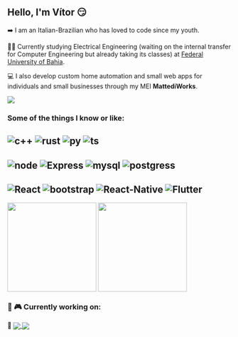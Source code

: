 ## Hello, I'm Vítor 😏

➡️ I am an Italian-Brazilian who has loved to code since my youth.

👨‍🎓 Currently studying Electrical Engineering (waiting on the internal transfer for Computer Engineering but already taking its classes) at [Federal University of Bahia](https://www.google.com/search?q=federal+university+of+bahia).

💻 I also develop custom home automation and small web apps for individuals and small businesses through my MEI **MattediWorks**.

<a href="https://www.linkedin.com/in/vitor-mattedi-dev/" target="_blank">
<img src="https://img.shields.io/badge/-LinkedIn-%230077B5?style=for-the-badge&logo=linkedin&logoColor=white" target="_blank">
</a> 


### Some of the things I know or like:

![c++](https://img.shields.io/badge/C%2B%2B-00599C?style=for-the-badge&logo=c%2B%2B&logoColor=white)
![rust](
https://img.shields.io/badge/Rust-000000?style=for-the-badge&logo=rust&logoColor=white)
![py](https://img.shields.io/badge/Python-14354C?style=for-the-badge&logo=python&logoColor=white)
![ts](https://img.shields.io/badge/TypeScript-007ACC?style=for-the-badge&logo=typescript&logoColor=white)
---
![node](https://img.shields.io/badge/Node.js-43853D?style=for-the-badge&logo=node.js&logoColor=white)
![Express](https://img.shields.io/badge/Express.js-404D59?style=for-the-badge)
![mysql](https://img.shields.io/badge/MySQL-00000F?style=for-the-badge&logo=mysql&logoColor=white)
![postgress](https://img.shields.io/badge/PostgreSQL-316192?style=for-the-badge&logo=postgresql&logoColor=white)
---
![React](https://img.shields.io/badge/React-226973?style=for-the-badge&logo=react&logoColor=61DAFB)
![bootstrap](https://img.shields.io/badge/Bootstrap-563D7C?style=for-the-badge&logo=bootstrap&logoColor=white)
![React-Native](https://img.shields.io/badge/React_Native-20232A?style=for-the-badge&logo=react&logoColor=61DAFB)
![Flutter](https://img.shields.io/badge/Flutter-02569B?style=for-the-badge&logo=flutter&logoColor=white)
---
<p>
<img height="200" align="center" src="https://github-readme-stats.vercel.app/api/top-langs?username=vtmattedi&size_weight=0.2&count_weight=1&hide=c,processing,makefile,batchfile,shell,cmake&layout=donut&theme=algolia" />
  <img height="200" align="center" src="https://github-readme-stats.vercel.app/api?username=vtmattedi&rank_icon=github&theme=algolia" />
</p>

### 🔬 🎮 Currently working on:
🐊
<a href="https://crocspy.vercel.app">
  <img align="center" src="https://github-readme-stats.vercel.app/api/pin/?username=vtmattedi&repo=crocspy&theme=algolia"/>
</a>
<a href="https://www.fullstackaws.onrender.com">
  <img align="center" src="https://github-readme-stats.vercel.app/api/pin/?username=vtmattedi&repo=fullstackaws&theme=algolia"/>
</a>



